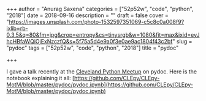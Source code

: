 +++
author = "Anurag Saxena"
categories = ["52p52w", "code", "python", "2018"]
date = 2018-09-16
description = ""
draft = false
cover = "https://images.unsplash.com/photo-1532597351069-c5c8c0a008f9?ixlib=rb-0.3.5&q=80&fm=jpg&crop=entropy&cs=tinysrgb&w=1080&fit=max&ixid=eyJhcHBfaWQiOjExNzczfQ&s=5f75a5d4e9a0f3e0ae9ac1804f43c2bf"
slug = "pydoc"
tags = ["52p52w", "code", "python", "2018"]
title = "pydoc"

+++


I gave a talk recently at the [Cleveland Python Meetup](clepy.org) on pydoc. Here is the notebook explaining it all: [https://github.com/CLEpy/CLEpy-MotM/blob/master/pydoc/pydoc.ipynb](https://github.com/CLEpy/CLEpy-MotM/blob/master/pydoc/pydoc.ipynb)



